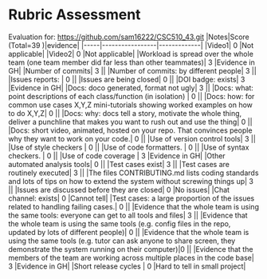 # Rubric Assessment
Evaluation for: https://github.com/sam16222/CSC510_43.git
|Notes|Score (Total=39 )|evidence|
|-----|-----------------|-------------|
|Video1| 0 |Not applicable|
|Video2| 0 |Not applicable|
|Workload is spread over the whole team (one team member did far less than other teammates)|  3 |Evidence in GH|
|Number of commits|  3 ||
|Number of commits: by different people|  3  ||
|Issues reports: |  0  ||
|Issues are being closed| 0  ||
|DOI badge: exists| 3  |Evidence in GH|
|Docs: doco generated, format not ugly| 3  ||
|Docs: what: point descriptions of each class/function (in isolation) | 0  ||
|Docs: how: for common use cases X,Y,Z mini-tutorials showing worked examples on how to do X,Y,Z|  0 ||
|Docs: why: docs tell a story, motivate the whole thing, deliver a punchline that makes you want to rush out and use the thing|  0 ||
|Docs: short video, animated, hosted on your repo. That convinces people why they want to work on your code.| 0  ||
|Use of version control tools|  3  ||
|Use of style checkers |  0  ||
|Use of code formatters. |  0  ||
|Use of syntax checkers. |  0  ||
|Use of code coverage |  3 |Evidence in GH|
|Other automated analysis tools|  0  ||
|Test cases exist|  3  ||
|Test cases are routinely executed|  3 ||
|The files CONTRIBUTING.md lists coding standards and lots of tips on how to extend the system without screwing things up|  3  ||
|Issues are discussed before they are closed|  0 |No issues|
|Chat channel: exists|  0  |Cannot tell|
|Test cases: a large proportion of the issues related to handling failing cases.| 0  ||
|Evidence that the whole team is using the same tools: everyone can get to all tools and files|  3 ||
|Evidence that the whole team is using the same tools (e.g. config files in the repo, updated by lots of different people)| 0  ||
|Evidence that the whole team is using the same tools (e.g. tutor can ask anyone to share screen, they demonstrate the system running on their computer)|0   ||
|Evidence that the members of the team are working across multiple places in the code base| 3  |Evidence in GH|
|Short release cycles |  0 |Hard to tell in small project|


